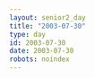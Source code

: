 ```yaml
---
layout: senior2_day
title: "2003-07-30"
type: day
id: 2003-07-30
date: 2003-07-30
robots: noindex
---
```


